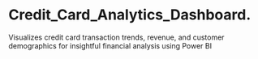 # Credit_Card_Analytics_Dashboard.
Visualizes credit card transaction trends, revenue, and customer demographics for insightful financial analysis using Power BI
